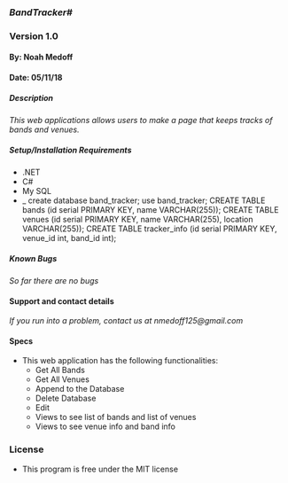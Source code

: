 ### _BandTracker#_
### Version 1.0
#### By: Noah Medoff
#### Date: 05/11/18

##### Description
_This web applications allows users to make a page that keeps tracks of bands and venues._

##### Setup/Installation Requirements
* .NET
* C#
* My SQL
* _ create database band_tracker; use band_tracker; CREATE TABLE bands (id serial PRIMARY KEY, name VARCHAR(255)); CREATE TABLE venues (id serial PRIMARY KEY, name VARCHAR(255), location VARCHAR(255)); CREATE TABLE tracker_info (id serial PRIMARY KEY, venue_id int, band_id int);
##### Known Bugs
_So far there are no bugs_

#### Support and contact details
_If you run into a problem, contact us at nmedoff125@gmail.com_

#### Specs
- This web application has the following functionalities:
  * Get All Bands
  * Get All Venues
  * Append to the Database
  * Delete Database
  * Edit
  * Views to see list of bands and list of venues
  * Views to see venue info and band info
### License
* This program is free under the MIT license
####
